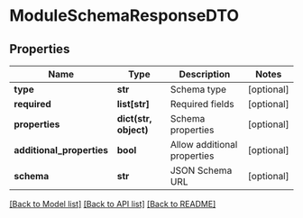 # ModuleSchemaResponseDTO

## Properties
Name | Type | Description | Notes
------------ | ------------- | ------------- | -------------
**type** | **str** | Schema type | [optional] 
**required** | **list[str]** | Required fields | [optional] 
**properties** | **dict(str, object)** | Schema properties | [optional] 
**additional_properties** | **bool** | Allow additional properties | [optional] 
**schema** | **str** | JSON Schema URL | [optional] 

[[Back to Model list]](../README.md#documentation-for-models) [[Back to API list]](../README.md#documentation-for-api-endpoints) [[Back to README]](../README.md)


